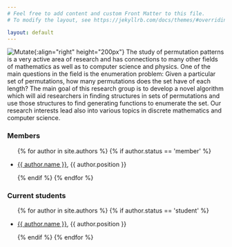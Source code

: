 ```yaml
---
# Feel free to add content and custom Front Matter to this file.
# To modify the layout, see https://jekyllrb.com/docs/themes/#overriding-theme-defaults

layout: default
---
```


![Mutate]({{site.baseurl}}/assets/img/mutation.png){:align="right" height="200px"}
The study of permutation patterns is a very active area of research and has
connections to many other fields of mathematics as well as to computer science
and physics. One of the main questions in the field is the enumeration problem:
Given a particular set of permutations, how many permutations does the set have
of each length? The main goal of this research group is to develop a novel
algorithm which will aid researchers in finding structures in sets of
permutations and use those structures to find generating functions to enumerate
the set. Our research interests lead also into various topics in discrete
mathematics and computer science.

### Members
<ul>
  {% for author in site.authors %}
  {% if author.status == 'member' %}
    <li>
      <p><a href="{{ site.baseurl }}{{ author.url }}">{{ author.name }}</a>,  {{ author.position }}</p>
    </li>
    {% endif %}
  {% endfor %}
</ul>

### Current students
<ul>
  {% for author in site.authors %}
  {% if author.status == 'student' %}
    <li>
      <p><a href="{{ site.baseurl }}{{ author.url }}">{{ author.name }}</a>,  {{ author.position }}</p>
    </li>
    {% endif %}
  {% endfor %}
</ul>